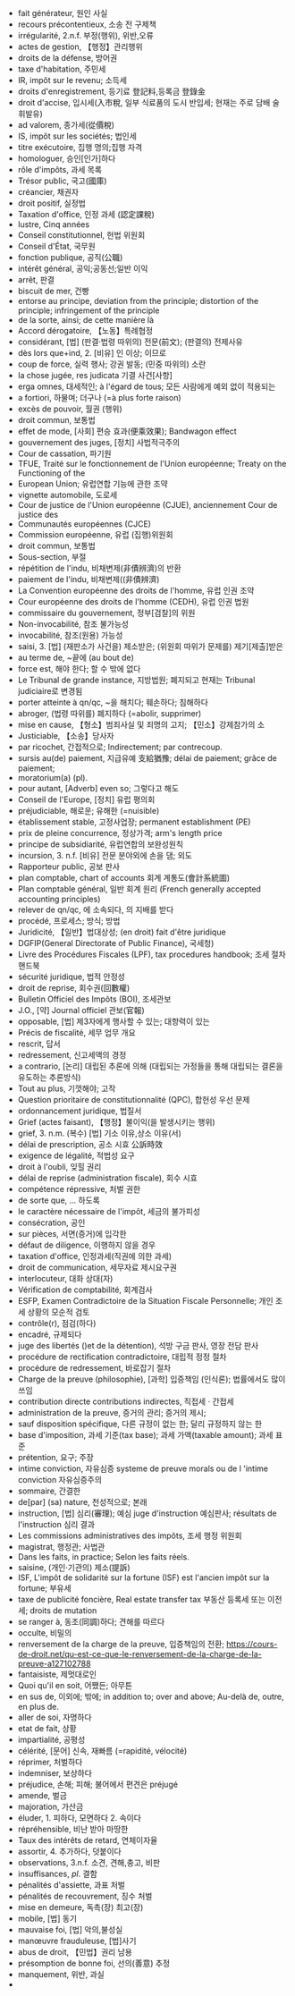 - fait générateur, 원인 사실
- recours précontentieux, 소송 전 구제책
- irrégularité, 2.n.f. 부정(행위), 위반,오류
- actes de gestion, 【행정】관리행위
- droits de la défense, 방어권
- taxe d'habitation, 주민세
- IR, impôt sur le revenu; 소득세
- droits d'enregistrement, 등기료 登記料,등록금 登錄金
- droit d'accise, 입시세(入市稅, 일부 식료품의 도시 반입세; 현재는 주로 담배 술 휘발유)
- ad valorem, 종가세(從價稅)
- IS, impôt sur les sociétés; 법인세
- titre exécutoire, 집행 명의;집행 자격
- homologuer, 승인[인가]하다
- rôle d'impôts, 과세 목록
- Trésor public, 국고(國庫)
- créancier, 채권자
- droit positif, 실정법
- Taxation d'office, 인정 과세 (認定課稅)
- lustre, Cinq années
- Conseil constitutionnel, 헌법 위원회
- Conseil d'État, 국무원
- fonction publique, 공직(公職)
- intérêt général, 공익;공동선;일반 이익
- arrêt, 판결
- biscuit de mer, 건빵
- entorse au principe, deviation from the principle; distortion of the principle; infringement of the principle
- de la sorte, ainsi; de cette manière là
- Accord dérogatoire, 【노동】특례협정
- considérant, [법] (판결·법령 따위의) 전문(前文); (판결의) 전제사유
- dès lors que+ind, 2. [비유] 인 이상; 이므로
- coup de force, 실력 행사; 강권 발동; (민중 따위의) 소란
- la chose jugée, res judicata 기결 사건[사항]
- erga omnes, 대세적인; à l'égard de tous; 모든 사람에게 예외 없이 적용되는
- a fortiori, 하물며; 더구나 (=à plus forte raison)
- excès de pouvoir, 월권 (행위)
- droit commun, 보통법
- effet de mode, [사회] 편승 효과(便乘效果); Bandwagon effect
- gouvernement des juges, [정치] 사법적극주의
- Cour de cassation, 파기원
- TFUE, Traité sur le fonctionnement de l'Union européenne; Treaty on the Functioning of the
- European Union; 유럽연합 기능에 관한 조약
- vignette automobile, 도로세
- Cour de justice de l'Union européenne (CJUE), anciennement Cour de justice des
- Communautés européennes (CJCE)
- Commission européenne, 유럽 (집행)위원회
- droit commun, 보통법
- Sous-section, 부절
- répétition de l'indu, 비채변제(非債辨濟)의 반환
- paiement de l'indu, 비채변제((非債辨濟)
- La Convention européenne des droits de l'homme, 유럽 인권 조약
- Cour européenne des droits de l'homme (CEDH), 유럽 인권 법원
- commissaire du gouvernement, 정부[검찰]의 위원
- Non-invocabilité, 참조 불가능성
- invocabilité, 참조(원용) 가능성
- saisi, 3. [법] (재판소가 사건을) 제소받은; (위원회 따위가 문제를) 제기[제출]받은
- au terme de, ~끝에 (au bout de)
- force est, 해야 한다; 할 수 밖에 없다
- Le Tribunal de grande instance, 지방법원; 폐지되고 현재는 Tribunal judiciaire로 변경됨
- porter atteinte à qn/qc, ~을 해치다; 훼손하다; 침해하다
- abroger, (법령 따위를) 폐지하다 (=abolir, supprimer)
- mise en cause, 【형소】범죄사실 및 죄명의 고지; 【민소】강제참가의 소
- Justiciable, 【소송】당사자
- par ricochet, 간접적으로; Indirectement; par contrecoup.
- sursis au(de) paiement, 지급유예 支給猶豫; délai de paiement; grâce de paiement;
- moratorium(a) (pl).
- pour autant, [Adverb] even so; 그렇다고 해도
- Conseil de l'Europe, [정치] 유럽 평의회
- préjudiciable, 해로운; 유해한 (=nuisible)
- établissement stable, 고정사업장; permanent establishment (PE)
- prix de pleine concurrence, 정상가격; arm's length price
- principe de subsidiarité, 유럽연합의 보완성원칙
- incursion, 3. n.f. [비유] 전문 분야외에 손을 댐; 외도
- Rapporteur public, 공보 판사
- plan comptable, chart of accounts 회계 계통도(會計系統圖)
- Plan comptable général, 일반 회계 원리 (French generally accepted accounting principles)
- relever de qn/qc, 에 소속되다, 의 지배를 받다
- procédé, 프로세스; 방식; 방법
- Juridicité, 【일반】법대상성; (en droit) fait d'être juridique
- DGFIP(General Directorate of Public Finance), 국세청)
- Livre des Procédures Fiscales (LPF), tax procedures handbook; 조세 절차 핸드북
- sécurité juridique, 법적 안정성
- droit de reprise, 회수권(回數權)
- Bulletin Officiel des Impôts (BOI), 조세관보
- J.O., [약] Journal officiel 관보(官報)
- opposable, [법] 제3자에게 행사할 수 있는; 대항력이 있는
- Précis de fiscalité, 세무 업무 개요
- rescrit, 답서
- redressement, 신고세액의 경정
- a contrario, [논리] 대립된 추론에 의해 (대립되는 가정들을 통해 대립되는 결론을 유도하는 추론방식)
- Tout au plus, 기껏해야; 고작
- Question prioritaire de constitutionnalité (QPC), 합헌성 우선 문제
- ordonnancement juridique, 법질서
- Grief (actes faisant), 【행정】불이익(을 발생시키는 행위)
- grief, 3. n.m. (복수) [법] 기소 이유,상소 이유(서)
- délai de prescription, 공소 시효 公訴時效
- exigence de légalité, 적법성 요구
- droit à l'oubli, 잊힐 권리
- délai de reprise (administration fiscale), 회수 시효
- compétence répressive, 처벌 권한
- de sorte que, ... 하도록
- le caractère nécessaire de l'impôt, 세금의 불가피성
- consécration, 공인
- sur pièces, 서면(증거)에 입각한
- défaut de diligence, 이행하지 않을 경우
- taxation d'office, 인정과세(직권에 의한 과세)
- droit de communication, 세무자료 제시요구권
- interlocuteur, 대화 상대(자)
- Vérification de comptabilité, 회계검사
- ESFP, Examen Contradictoire de la Situation Fiscale Personnelle; 개인 조세 상황의 모순적 검토
- contrôle(r), 점검(하다)
- encadré, 규제되다
- juge des libertés ()et de la détention), 석방 구금 판사, 영장 전담 판사
- procédure de rectification contradictoire, 대립적 정정 절차
- procédure de redressement, 바로잡기 절차
- Charge de la preuve (philosophie), [과학] 입증책임 (인식론); 법률에서도 많이 쓰임
- contribution directe contributions indirectes, 직접세 · 간접세
- administration de la preuve, 증거의 관리; 증거의 제시;
- sauf disposition spécifique, 다른 규정이 없는 한; 달리 규정하지 않는 한
- base d'imposition, 과세 기준(tax base); 과세 가액(taxable amount); 과세 표준
- prétention, 요구; 주장
- intime conviction, 자유심증 systeme de preuve morals ou de l 'intime conviction 자유심증주의
- sommaire, 간결한
- de[par] (sa) nature, 천성적으로; 본래
- instruction, 	[법] 심리(審理); 예심 juge d'instruction 예심판사; résultats de l'instruction 심리 결과
- Les commissions administratives des impôts, 조세 행정 위원회
- magistrat, 행정관; 사법관
- Dans les faits, in practice; Selon les faits réels.
- saisine, (개인·기관의) 제소(提訴)
- ISF, L'impôt de solidarité sur la fortune (ISF) est l'ancien impôt sur la fortune; 부유세
- taxe de publicité foncière, Real estate transfer tax 부동산 등록세 또는 이전세; droits de mutation
- se ranger à, 동조(同調)하다; 견해를 따르다
- occulte, 비밀의
- renversement de la charge de la preuve, 입증책임의 전환; https://cours-de-droit.net/qu-est-ce-que-le-renversement-de-la-charge-de-la-preuve-a127102788
- fantaisiste, 제멋대로인
- Quoi qu'il en soit, 어쨌든; 아무튼
- en sus de, 이외에; 밖에; in addition to; over and above; Au-delà de, outre, en plus de.
- aller de soi, 자명하다
- etat de fait, 상황
- impartialité, 공평성
- célérité, [문어] 신속, 재빠름 (=rapidité, vélocité)
- réprimer, 처벌하다
- indemniser, 보상하다
- préjudice, 손해; 피해; 불어에서 편견은  préjugé
- amende, 벌금
- majoration, 가산금
- éluder, 1. 피하다, 모면하다 2. 속이다
- répréhensible, 비난 받아 마땅한
- Taux des intérêts de retard, 연체이자율
- assortir, 4. 추가하다, 덧붙이다
- observations, 3.n.f. 소견, 견해,충고, 비판
- insuffisances, *pl*. 결함
- pénalités d'assiette, 과표 처벌
- pénalités de recouvrement, 징수 처벌
- mise en demeure, 독촉(장) 최고(장)
- mobile, [법] 동기
- mauvaise foi, [법] 악의,불성실
- manœuvre frauduleuse, [법]사기
- abus de droit, 【민법】권리 남용
- présomption de bonne foi, 선의(善意) 추정
- manquement, 위반, 과실
- 

